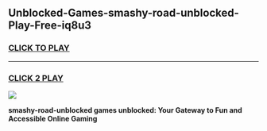 
## Unblocked-Games-smashy-road-unblocked-Play-Free-iq8u3
<h3>
<a href="https://premium76.site?title=smashy-road-unblocked&ref=18A1">CLICK TO PLAY</a></h3>
<hr>

<h3>
<a href="https://premium76.site?title=smashy-road-unblocked&ref=18A1">CLICK 2 PLAY</a>
  
</h3>

<a href="https://premium76.site?title=smashy-road-unblocked&ref=18A1"><img src="https://clearcache.store/games.png"></a>


**smashy-road-unblocked games unblocked: Your Gateway to Fun and Accessible Online Gaming**
